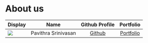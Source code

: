 # About us

Display |        Name         | Github Profile | Portfolio 
--------|:-------------------:|:--------------:|:---------:
![](https://via.placeholder.com/100.png?text=Photo) | Pavithra Srinivasan | [Github](https://github.com/) | [Portfolio](docs/team/johndoe.md)

